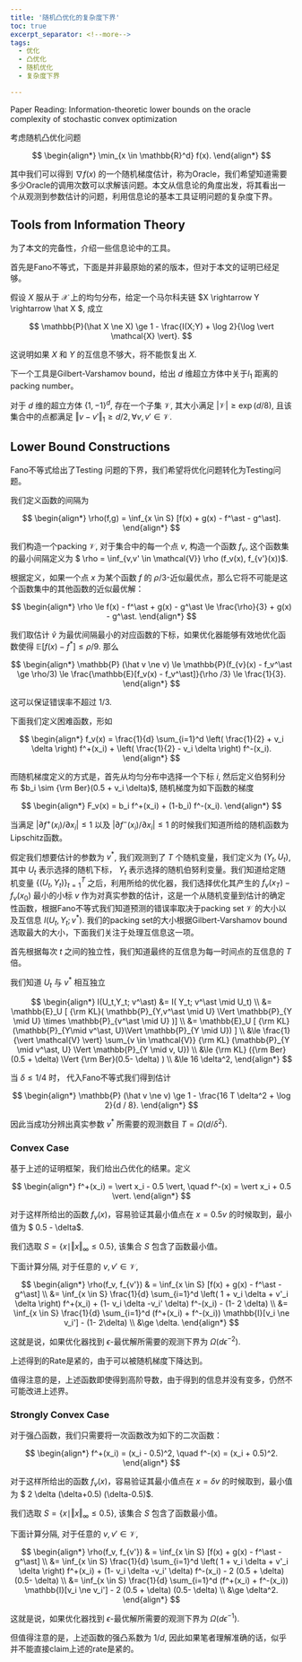 ```yaml
---
title: '随机凸优化的复杂度下界'
toc: true
excerpt_separator: <!--more-->
tags: 		
  - 优化
  - 凸优化
  - 随机优化
  - 复杂度下界

---
```


Paper Reading: Information-theoretic lower bounds on the oracle complexity of stochastic convex optimization

<!--more-->

考虑随机凸优化问题



$$
\begin{align*}
\min_{x \in \mathbb{R}^d} f(x).
\end{align*}
$$



其中我们可以得到 $\nabla f(x)$ 的一个随机梯度估计，称为Oracle，我们希望知道需要多少Oracle的调用次数可以求解该问题。本文从信息论的角度出发，将其看出一个从观测到参数估计的问题，利用信息论的基本工具证明问题的复杂度下界。



## Tools from Information Theory



为了本文的完备性，介绍一些信息论中的工具。



首先是Fano不等式，下面是并非最原始的紧的版本，但对于本文的证明已经足够。

假设 $X$ 服从于 $\mathcal{X}$ 上的均匀分布，给定一个马尔科夫链 $X \rightarrow Y \rightarrow \hat X $, 成立



$$
\mathbb{P}(\hat X \ne X) \ge  1 - \frac{I(X;Y) + \log 2}{\log \vert \mathcal{X} \vert}.
$$



这说明如果 $X$ 和 $Y$ 的互信息不够大，将不能恢复出 $X$. 



下一个工具是Gilbert-Varshamov bound，给出 $d$ 维超立方体中关于$l_1$ 距离的packing number。

对于 $d$ 维的超立方体 $\{ 1,-1\}^d$, 存在一个子集 $\mathcal{V}$, 其大小满足 $\vert \mathcal{V} \vert \ge \exp(d/8)$, 且该集合中的点都满足 $\Vert v - v' \Vert_1 \ge d/2, \forall v,v' \in \mathcal{V}$.



## Lower Bound Constructions



Fano不等式给出了Testing 问题的下界，我们希望将优化问题转化为Testing问题。



我们定义函数的间隔为



$$
\begin{align*}
\rho(f,g) = \inf_{x \in S} [f(x) + g(x) - f^\ast - g^\ast].
\end{align*}
$$



我们构造一个packing $\mathcal{V}$, 对于集合中的每一个点 $v$, 构造一个函数 $f_v$, 这个函数集的最小间隔定义为 $ \rho  = \inf_{v,v' \in \mathcal{V}} \rho (f_v(x), f_{v'}(x))$.

根据定义，如果一个点 $x$ 为某个函数 $f$ 的 $\rho/3$-近似最优点，那么它将不可能是这个函数集中的其他函数的近似最优解：



$$
\begin{align*}
\rho \le f(x) - f^\ast + g(x)  - g^\ast \le \frac{\rho}{3} + g(x) - g^\ast.
\end{align*}
$$



我们取估计 $\hat v$ 为最优间隔最小的对应函数的下标，如果优化器能够有效地优化函数使得 $\mathbb{E}[f(x) - f^\ast] \le \rho /9$. 那么



$$
\begin{align*}
\mathbb{P} (\hat v \ne v) \le \mathbb{P}(f_{v}(x) - f_v^\ast \ge \rho/3) \le \frac{\mathbb{E}[f_v(x) - f_v^\ast]}{\rho /3}  \le \frac{1}{3}.
\end{align*}
$$



这可以保证错误率不超过 $1/3$.



下面我们定义困难函数，形如


$$
\begin{align*}
f_v(x) = \frac{1}{d} \sum_{i=1}^d \left( \frac{1}{2} + v_i \delta \right) f^+(x_i) + \left( \frac{1}{2} - v_i \delta \right) f^-(x_i).
\end{align*}
$$


而随机梯度定义的方式是，首先从均匀分布中选择一个下标 $i$, 然后定义伯努利分布 $b_i \sim {\rm Ber}(0.5 + v_i \delta)$, 随机梯度为如下函数的梯度


$$
\begin{align*}
F_v(x) = b_i f^+(x_i)  + (1-b_i) f^-(x_i).
\end{align*}
$$


当满足 $\vert \partial f^+(x_i) / \partial x_i \vert \le 1$ 以及 $\vert \partial f^-(x_i) / \partial x_i \vert \le 1$  的时候我们知道所给的随机函数为Lipschitz函数。



假定我们想要估计的参数为 $v^\ast$, 我们观测到了 $T$ 个随机变量，我们定义为 $(Y_t,U_t)$, 其中 $U_t$ 表示选择的随机下标， $Y_t$ 表示选择的随机伯努利变量。我们知道给定随机变量 $\{(U_t,Y_t) \}_{t=1}^{T}$ 之后，利用所给的优化器，我们选择优化其产生的 $f_v(x_T) - f_v(x_0)$ 最小的小标 $v$ 作为对真实参数的估计，这是一个从随机变量到估计的确定性函数，根据Fano不等式我们知道预测的错误率取决于packing set $\mathcal{V}$ 的大小以及互信息 $I(U_t,Y_t;v^\ast)$. 我们的packing set的大小根据Gilbert-Varshamov bound选取最大的大小，下面我们关注于处理互信息这一项。



首先根据每次 $t$ 之间的独立性，我们知道最终的互信息为每一时间点的互信息的 $T$ 倍。

我们知道 $U_t$ 与 $v^\ast$ 相互独立


$$
\begin{align*}
I(U_t,Y_t; v^\ast) &= I( Y_t; v^\ast \mid U_t) \\
&= \mathbb{E}_U [ {\rm KL}( \mathbb{P}_{Y,v^\ast \mid U} \Vert \mathbb{P}_{Y \mid U} \times \mathbb{P}_{v^\ast \mid U} )] \\
&= \mathbb{E}_U [ {\rm KL} (\mathbb{P}_{Y\mid v^\ast, U}\Vert \mathbb{P}_{Y \mid U}) ] \\
&\le \frac{1}{\vert \mathcal{V} \vert} \sum_{v \in \mathcal{V}} {\rm KL} (\mathbb{P}_{Y \mid v^\ast, U} \Vert \mathbb{P}_{Y \mid v, U}) \\
&\le {\rm KL} ({\rm Ber}(0.5 + \delta) \Vert {\rm Ber}(0.5- \delta) ) \\
&\le 16 \delta^2,
\end{align*}
$$


 当 $\delta \le 1/4$ 时， 代入Fano不等式我们得到估计


$$
\begin{align*}
\mathbb{P} (\hat v \ne v) \ge 1 - \frac{16 T \delta^2 + \log 2}{d / 8}.
\end{align*}
$$


因此当成功分辨出真实参数 $v^\ast$ 所需要的观测数目 $T = \Omega (d / \delta^2)$.



### Convex Case



基于上述的证明框架，我们给出凸优化的结果。定义


$$
\begin{align*}
f^+(x_i) = \vert x_i - 0.5 \vert, \quad f^-(x) = \vert x_i + 0.5 \vert.
\end{align*}
$$


对于这样所给出的函数 $f_v(x)$，容易验证其最小值点在 $x = 0.5 v$ 的时候取到，最小值为 $ 0.5 - \delta$.



我们选取 $S  = \{ x \mid \Vert x \Vert_{\infty} \le 0.5 \}$, 该集合 $S$ 包含了函数最小值。

下面计算分隔, 对于任意的 $v,v' \in \mathcal{V}$, 


$$
\begin{align*}
\rho(f_v, f_{v'}) & = \inf_{x \in S} [f(x) + g(x) - f^\ast - g^\ast] \\
&= \inf_{x \in S} \frac{1}{d} \sum_{i=1}^d \left( 1 + v_i  \delta + v'_i \delta \right) f^+(x_i) + (1- v_i \delta -v_i' \delta) f^-(x_i) - (1- 2 \delta) \\
&= \inf_{x \in S} \frac{1}{d} \sum_{i=1}^d (f^+(x_i) + f^-(x_i)) \mathbb{I}[v_i \ne v_i'] - (1- 2\delta) \\
&\ge \delta. 
\end{align*}
$$


这就是说，如果优化器找到 $\epsilon$-最优解所需要的观测下界为 $\Omega(d  \epsilon^{-2})$.

上述得到的Rate是紧的，由于可以被随机梯度下降达到。

值得注意的是，上述函数即使得到高阶导数，由于得到的信息并没有变多，仍然不可能改进上述界。



### Strongly Convex Case



对于强凸函数，我们只需要将一次函数改为如下的二次函数：


$$
\begin{align*}
f^+(x_i) = (x_i - 0.5)^2, \quad f^-(x) = (x_i + 0.5)^2.
\end{align*}
$$


对于这样所给出的函数 $f_v(x)$，容易验证其最小值点在 $x = \delta v$ 的时候取到，最小值为 $ 2 \delta (\delta+0.5) (\delta-0.5)$.

我们选取 $S  = \{ x \mid \Vert x \Vert_{\infty} \le 0.5 \}$, 该集合 $S$ 包含了函数最小值。



下面计算分隔, 对于任意的 $v,v' \in \mathcal{V}$, 

$$
\begin{align*}
\rho(f_v, f_{v'}) & = \inf_{x \in S} [f(x) + g(x) - f^\ast - g^\ast] \\
&= \inf_{x \in S} \frac{1}{d} \sum_{i=1}^d \left( 1 + v_i  \delta + v'_i \delta \right) f^+(x_i) + (1- v_i \delta -v_i' \delta) f^-(x_i) - 2 (0.5 + \delta) (0.5- \delta) \\
&= \inf_{x \in S} \frac{1}{d} \sum_{i=1}^d (f^+(x_i) + f^-(x_i)) \mathbb{I}[v_i \ne v_i'] - 2 (0.5 + \delta) (0.5- \delta) \\
&\ge \delta^2. 
\end{align*}
$$


这就是说，如果优化器找到 $\epsilon$-最优解所需要的观测下界为 $\Omega(d  \epsilon^{-1})$.

但值得注意的是，上述函数的强凸系数为 $1/d$, 因此如果笔者理解准确的话，似乎并不能直接claim上述的rate是紧的。



